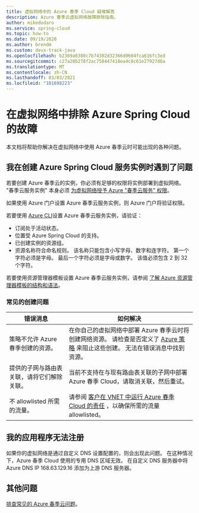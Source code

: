 ```yaml
---
title: 虚拟网络中的 Azure 春季 Cloud 疑难解答
description: Azure 春季云虚拟网络故障排除指南。
author: mikedodaro
ms.service: spring-cloud
ms.topic: how-to
ms.date: 09/19/2020
ms.author: brendm
ms.custom: devx-track-java
ms.openlocfilehash: b2369a6380c7b74302d32366d0604fca616fc3ed
ms.sourcegitcommit: c27a20b278f2ac758447418ea4c8c61e27927d6a
ms.translationtype: MT
ms.contentlocale: zh-CN
ms.lasthandoff: 03/03/2021
ms.locfileid: "101698223"
---
```

# <a name="troubleshooting-azure-spring-cloud-in-virtual-networks"></a>在虚拟网络中排除 Azure Spring Cloud 的故障

本文档将帮助你解决在虚拟网络中使用 Azure 春季云时可能出现的各种问题。

## <a name="i-encountered-a-problem-with-creating-an-azure-spring-cloud-service-instance"></a>我在创建 Azure Spring Cloud 服务实例时遇到了问题

若要创建 Azure 春季云的实例，你必须有足够的权限将实例部署到虚拟网络。  "春季云服务实例" 本身必须 [为虚拟网络授予 Azure "春季云服务" 权限](spring-cloud-tutorial-deploy-in-azure-virtual-network.md#grant-service-permission-to-the-virtual-network)。

如果使用 Azure 门户设置 Azure 春季云服务实例，则 Azure 门户将验证权限。

若要使用 [Azure CLI](/cli/azure/get-started-with-azure-cli)设置 Azure 春季云服务实例，请验证：

- 订阅处于活动状态。
- 位置受 Azure Spring Cloud 的支持。
- 已创建实例的资源组。
- 资源名称符合命名规则。 该名称只能包含小写字母、数字和连字符。 第一个字符必须是字母。 最后一个字符必须是字母或数字。 该值必须包含 2 到 32 个字符。

若要使用资源管理器模板设置 Azure 春季云服务实例，请参阅 [了解 Azure 资源管理器模板的结构和语法](../azure-resource-manager/templates/template-syntax.md)。

### <a name="common-creation-issues"></a>常见的创建问题

| 错误消息 | 如何解决 |
|------|------|
| 策略不允许 Azure 春季创建的资源。 | 在你自己的虚拟网络中部署 Azure 春季云时将创建网络资源。 请检查是否定义了 [Azure 策略](../governance/policy/overview.md) 来阻止这些创建。 无法在错误消息中找到资源。 |
| 提供的子网与路由表关联，请将它们解除关联。 | 当前不支持在与现有路由表关联的子网中部署 Azure 春季 Cloud，请取消关联，然后重试。 |
| 不 allowlisted 所需的流量。 | 请参阅 [客户在 VNET 中运行 Azure 春季 Cloud 的责任](spring-cloud-vnet-customer-responsibilities.md) ，以确保所需的流量 allowlisted。 |

## <a name="my-application-cant-be-registered"></a>我的应用程序无法注册

如果你的虚拟网络是通过自定义 DNS 设置配置的，则会出现此问题。 在这种情况下，Azure 春季 Cloud 使用的专用 DNS 区域无效。 在自定义 DNS 服务器中将 Azure DNS IP 168.63.129.16 添加为上游 DNS 服务器。

## <a name="other-issues"></a>其他问题

[排查常见的 Azure 春季云问题](./spring-cloud-troubleshoot.md)。
